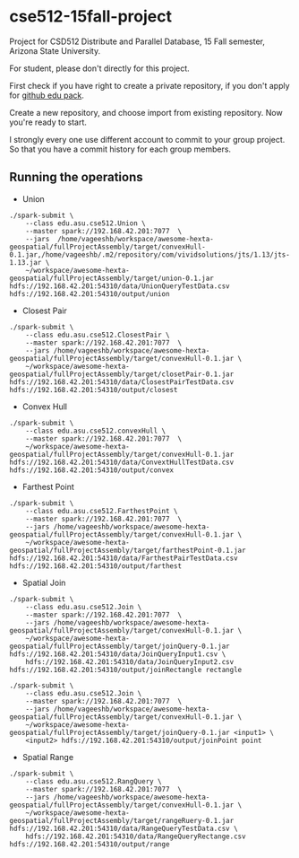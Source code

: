 # cse512-15fall-project
Project for CSD512 Distribute and Parallel Database, 15 Fall semester, Arizona State University.

For student, please don't directly for this project.

First check if you have right to create a private repository, if you don't apply for [github edu pack](https://education.github.com/pack).

Create a new repository, and choose import from existing repository. Now you're ready to start.

I strongly every one use different account to commit to your group project. So that you have a commit history for each group members.

## Running the operations ##

* Union
```
./spark-submit \
	--class edu.asu.cse512.Union \
	--master spark://192.168.42.201:7077  \
	--jars  /home/vageeshb/workspace/awesome-hexta-geospatial/fullProjectAssembly/target/convexHull-0.1.jar,/home/vageeshb/.m2/repository/com/vividsolutions/jts/1.13/jts-1.13.jar \
	~/workspace/awesome-hexta-geospatial/fullProjectAssembly/target/union-0.1.jar hdfs://192.168.42.201:54310/data/UnionQueryTestData.csv hdfs://192.168.42.201:54310/output/union

```

* Closest Pair
```
./spark-submit \
	--class edu.asu.cse512.ClosestPair \
	--master spark://192.168.42.201:7077  \
	--jars /home/vageeshb/workspace/awesome-hexta-geospatial/fullProjectAssembly/target/convexHull-0.1.jar \
	~/workspace/awesome-hexta-geospatial/fullProjectAssembly/target/closetPair-0.1.jar hdfs://192.168.42.201:54310/data/ClosestPairTestData.csv hdfs://192.168.42.201:54310/output/closest

```

* Convex Hull
```
./spark-submit \
	--class edu.asu.cse512.convexHull \
	--master spark://192.168.42.201:7077  \
	~/workspace/awesome-hexta-geospatial/fullProjectAssembly/target/convexHull-0.1.jar hdfs://192.168.42.201:54310/data/ConvextHullTestData.csv hdfs://192.168.42.201:54310/output/convex
```

* Farthest Point
```
./spark-submit \
	--class edu.asu.cse512.FarthestPoint \
	--master spark://192.168.42.201:7077  \
	--jars /home/vageeshb/workspace/awesome-hexta-geospatial/fullProjectAssembly/target/convexHull-0.1.jar \
	~/workspace/awesome-hexta-geospatial/fullProjectAssembly/target/farthestPoint-0.1.jar hdfs://192.168.42.201:54310/data/FarthestPairTestData.csv hdfs://192.168.42.201:54310/output/farthest

```

* Spatial Join
```
./spark-submit \
	--class edu.asu.cse512.Join \
	--master spark://192.168.42.201:7077  \
	--jars /home/vageeshb/workspace/awesome-hexta-geospatial/fullProjectAssembly/target/convexHull-0.1.jar \
	~/workspace/awesome-hexta-geospatial/fullProjectAssembly/target/joinQuery-0.1.jar hdfs://192.168.42.201:54310/data/JoinQueryInput1.csv \
	hdfs://192.168.42.201:54310/data/JoinQueryInput2.csv hdfs://192.168.42.201:54310/output/joinRectangle rectangle
```

```
./spark-submit \
	--class edu.asu.cse512.Join \
	--master spark://192.168.42.201:7077  \
	--jars /home/vageeshb/workspace/awesome-hexta-geospatial/fullProjectAssembly/target/convexHull-0.1.jar \
	~/workspace/awesome-hexta-geospatial/fullProjectAssembly/target/joinQuery-0.1.jar <input1> \
	<input2> hdfs://192.168.42.201:54310/output/joinPoint point
```

* Spatial Range
```
./spark-submit \
	--class edu.asu.cse512.RangQuery \
	--master spark://192.168.42.201:7077  \
	--jars /home/vageeshb/workspace/awesome-hexta-geospatial/fullProjectAssembly/target/convexHull-0.1.jar \
	~/workspace/awesome-hexta-geospatial/fullProjectAssembly/target/rangeRuery-0.1.jar hdfs://192.168.42.201:54310/data/RangeQueryTestData.csv \
	hdfs://192.168.42.201:54310/data/RangeQueryRectange.csv hdfs://192.168.42.201:54310/output/range

```



